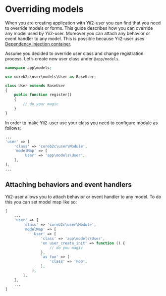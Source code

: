 # Overriding models

When you are creating application with Yii2-user you can find that you need to override models or forms. This guide
describes how you can override any model used by Yii2-user. Moreover you can attach any behavior or event handler to any
model. This is possible because Yii2-user uses [Dependency Injection container](https://github.com/yiisoft/yii2/blob/master/docs/guide/concept-di-container.md).

Assume you decided to override user class and change registration process. Let’s create new user class under `@app/models`.

```php
namespace app\models;

use coreb2c\user\models\User as BaseUser;

class User extends BaseUser
{
    public function register()
    {
        // do your magic
    }
}
```

In order to make Yii2-user use your class you need to configure module as follows:

```php
...
'user' => [
    'class' => 'coreb2c\user\Module',
    'modelMap' => [
        'User' => 'app\models\User',
    ],
],
...
```

## Attaching behaviors and event handlers

Yii2-user allows you to attach behavior or event handler to any model. To do this you can set model map like so:

```php
[
    ...
    'user' => [
        'class' => 'coreb2c\user\Module',
        'modelMap' => [
            'User' => [
                'class' => 'app\models\User',
                'on user_create_init' => function () {
                    // do you magic
                },
                'as foo' => [
                    'class' => 'Foo',
                ],
            ],
        ],
    ],
    ...
]
```
